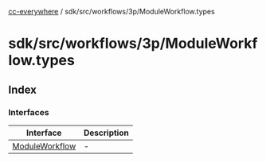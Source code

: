 [cc-everywhere](../../../../../index.md) / sdk/src/workflows/3p/ModuleWorkflow.types

# sdk/src/workflows/3p/ModuleWorkflow.types

## Index

### Interfaces

| Interface | Description |
| ------ | ------ |
| [ModuleWorkflow](interfaces/ModuleWorkflow.md) | - |
